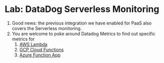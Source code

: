 # Lab: DataDog Serverless Monitoring

1. Good news: the previous integration we have enabled for PaaS also covers the Serverless monitoring.
2. You are welcome to poke around Datadog Metrics to find out specific metrics for
   1. [AWS Lambda](https://docs.datadoghq.com/integrations/amazon_lambda/?tab=awsconsole)
   2. [GCP Cloud Functions](https://docs.datadoghq.com/integrations/google_cloud_functions/)
   3. [Azure Function App](https://docs.datadoghq.com/integrations/azure_functions/)



